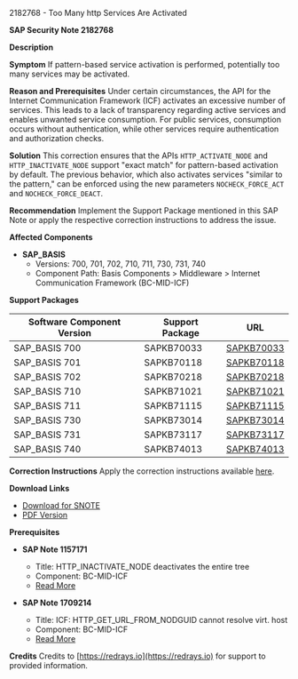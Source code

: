 2182768 - Too Many http Services Are Activated

**SAP Security Note 2182768**

**Description**

**Symptom**
If pattern-based service activation is performed, potentially too many services may be activated.

**Reason and Prerequisites**
Under certain circumstances, the API for the Internet Communication Framework (ICF) activates an excessive number of services. This leads to a lack of transparency regarding active services and enables unwanted service consumption. For public services, consumption occurs without authentication, while other services require authentication and authorization checks.

**Solution**
This correction ensures that the APIs `HTTP_ACTIVATE_NODE` and `HTTP_INACTIVATE_NODE` support "exact match" for pattern-based activation by default. The previous behavior, which also activates services "similar to the pattern," can be enforced using the new parameters `NOCHECK_FORCE_ACT` and `NOCHECK_FORCE_DEACT`.

**Recommendation**
Implement the Support Package mentioned in this SAP Note or apply the respective correction instructions to address the issue.

**Affected Components**

- **SAP_BASIS**
  - Versions: 700, 701, 702, 710, 711, 730, 731, 740
  - Component Path: Basis Components > Middleware > Internet Communication Framework (BC-MID-ICF)

**Support Packages**

| Software Component Version | Support Package | URL |
|----------------------------|-----------------|-----|
| SAP_BASIS 700              | SAPKB70033      | [SAPKB70033](https://me.sap.com/supportpackage/SAPKB70033) |
| SAP_BASIS 701              | SAPKB70118      | [SAPKB70118](https://me.sap.com/supportpackage/SAPKB70118) |
| SAP_BASIS 702              | SAPKB70218      | [SAPKB70218](https://me.sap.com/supportpackage/SAPKB70218) |
| SAP_BASIS 710              | SAPKB71021      | [SAPKB71021](https://me.sap.com/supportpackage/SAPKB71021) |
| SAP_BASIS 711              | SAPKB71115      | [SAPKB71115](https://me.sap.com/supportpackage/SAPKB71115) |
| SAP_BASIS 730              | SAPKB73014      | [SAPKB73014](https://me.sap.com/supportpackage/SAPKB73014) |
| SAP_BASIS 731              | SAPKB73117      | [SAPKB73117](https://me.sap.com/supportpackage/SAPKB73117) |
| SAP_BASIS 740              | SAPKB74013      | [SAPKB74013](https://me.sap.com/supportpackage/SAPKB74013) |

**Correction Instructions**
Apply the correction instructions available [here](https://me.sap.com/corrins/0002182768/41).

**Download Links**

- [Download for SNOTE](https://notesdownloads.sap.com/note/0040000012931832017)
- [PDF Version](https://userapps.support.sap.com/sap/support/sfm/notes/print/0002182768?language=en-US&token=52A1E86EB646773EEC2EA9571F7390CF)

**Prerequisites**

- **SAP Note 1157171**
  - Title: HTTP_INACTIVATE_NODE deactivates the entire tree
  - Component: BC-MID-ICF
  - [Read More](https://me.sap.com/notes/1157171)

- **SAP Note 1709214**
  - Title: ICF: HTTP_GET_URL_FROM_NODGUID cannot resolve virt. host
  - Component: BC-MID-ICF
  - [Read More](https://me.sap.com/notes/1709214)

**Credits**
Credits to [https://redrays.io](https://redrays.io) for support to provided information.